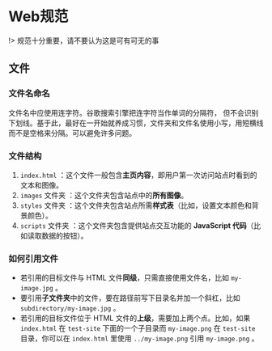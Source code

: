 # Web规范

!> 规范十分重要，请不要认为这是可有可无的事

## 文件

### 文件名命名

文件名中应使用连字符。谷歌搜索引擎把连字符当作单词的分隔符， 但不会识别下划线。基于此，最好在一开始就养成习惯，文件夹和文件名使用小写，用短横线而不是空格来分隔。可以避免许多问题。

### 文件结构

1. `index.html` ：这个文件一般包含**主页内容**，即用户第一次访问站点时看到的文本和图像。
2. `images` 文件夹 ：这个文件夹包含站点中的**所有图像**。
3. `styles` 文件夹 ：这个文件夹包含站点所需**样式表**（比如，设置文本颜色和背景颜色）。
4. `scripts` 文件夹 ：这个文件夹包含提供站点交互功能的 **JavaScript 代码**（比如读取数据的按钮）。

### 如何引用文件

- 若引用的目标文件与 HTML 文件**同级**，只需直接使用文件名，比如 `my-image.jpg` 。
- 要引用**子文件夹**中的文件，要在路径前写下目录名并加一个斜杠，比如 `subdirectory/my-image.jpg` 。
- 若引用的目标文件位于 HTML 文件的**上级**，需要加上两个点。比如，如果 `index.html` 在 `test-site` 下面的一个子目录而 `my-image.png` 在 `test-site` 目录，你可以在 `index.html` 里使用 `../my-image.png` 引用 `my-image.png` 。